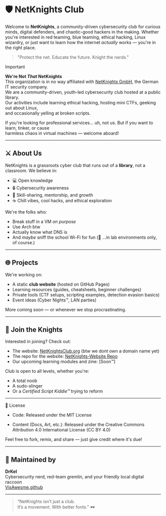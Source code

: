 # 🛡️ NetKnights Club

Welcome to **NetKnights**, a community-driven cybersecurity club for curious minds, digital defenders, and chaotic-good hackers in the making. Whether you're interested in red teaming, blue teaming, ethical hacking, Linux wizardry, or just want to learn how the internet *actually* works — you're in the right place.

> "Protect the net. Educate the future. Knight the nerds."

> [!IMPORTANT]
> **We're Not *That* NetKnights**  
> This organization is in no way affiliated with [NetKnights GmbH](https://netknights.it/en/), the German IT security company.  
> We are a community-driven, youth-led cybersecurity club hosted at a public library.  
> Our activities include learning ethical hacking, hosting mini CTFs, geeking out about Linux,  
> and occasionally yelling at broken scripts.  
>  
> If you're looking for professional services... uh, not us. But if you want to learn, tinker, or cause  
> harmless chaos in virtual machines — welcome aboard!


---

## ⚔️ About Us

NetKnights is a grassroots cyber club that runs out of a **library**, not a classroom. We believe in:
- 💻 Open knowledge
- 🔒 Cybersecurity awareness
- 🧠 Skill-sharing, mentorship, and growth
- ☕ Chill vibes, cool hacks, and ethical exploration

We're the folks who:
- Break stuff in a VM *on purpose*
- Use Arch btw
- Actually know what DNS is
- And *maybe* sniff the school Wi-Fi for fun (👀 ...in lab environments only, of course.)

---

## 🌐 Projects

We're working on:
- A static **club website** (hosted on GitHub Pages)
- Learning resources (guides, cheatsheets, beginner challenges)
- Private tools (CTF setups, scripting examples, detection evasion basics)
- Event ideas (Cyber Nights™, LAN parties)

More coming soon — or whenever we stop procrastinating.

---

## 🧠 Join the Knights

Interested in joining? Check out:
- The website: [NetKnightsClub.org](https://netknightsclub.github.io/NetKnights-Website/) (btw we dont own a domain name yet)
- The repo for the website: [NetKnights-Website Repo](https://github.com/NetKnightsClub/NetKnights-Website/tree/main)
- Our upcoming learning modules and zine: [Soon™]

Club is open to all levels, whether you're:
- A total noob
- A sudo-slinger
- Or a *Certified Script Kiddie™* trying to reform

---

📜 License

- Code: Released under the MIT License

- Content (Docs, Art, etc.): Released under the Creative Commons Attribution 4.0 International License (CC BY 4.0)

Feel free to fork, remix, and share — just give credit where it's due!

---

## 🤖 Maintained by

**DrKel**  
Cybersecurity nerd, red-team gremlin, and your friendly local digital raccoon  
[VisAwesme.github](https://github.com/VisAwesme)

---
> “NetKnights isn’t just a club.  
> It’s a movement. With better fonts.” 🕶️
